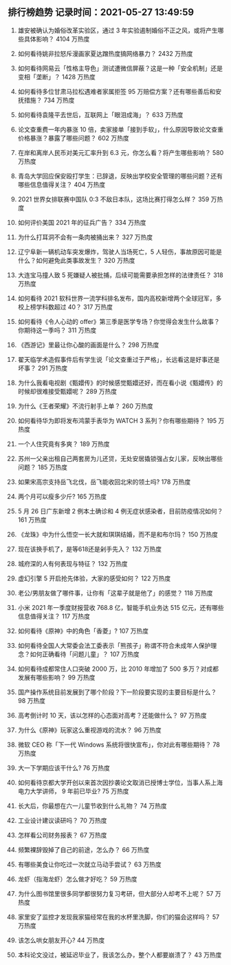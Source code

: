 
## 排行榜趋势 记录时间：2021-05-27 13:49:59
  
  1. 雄安被确认为婚俗改革实验区，通过 3 年实验遏制婚俗不正之风，或将产生哪些具体影响？ 4104 万热度
    
  2. 如何看待姚非拉怒斥漫画家夏达蹭热度搞网络暴力？ 2432 万热度
    
  3. 如何看待网易云「性格主导色」测试遭微信屏蔽？这是一种「安全机制」还是变相「垄断」？ 1428 万热度
    
  4. 如何看待多位甘肃马拉松遇难者家属拒签 95 万赔偿方案？还有哪些善后和安抚措施？ 734 万热度
    
  5. 如何看待袁隆平去世后，互联网上「眼泪成海」？ 633 万热度
    
  6. 论文查重费一年内暴涨 10 倍，卖家接单「接到手软」，什么原因导致论文查重价格暴涨？暴露了哪些问题？ 602 万热度
    
  7. 在岸和离岸人民币对美元汇率升到 6.3 元，你怎么看？将产生哪些影响？ 580 万热度
    
  8. 青岛大学回应保安殴打学生：已辞退，反映出学校安全管理的哪些问题？还有哪些信息值得关注？ 404 万热度
    
  9. 2021 世界女排联赛中国队 0:3 不敌日本队，这场比赛打得怎么样？ 359 万热度
    
  10. 如何评价美国 2021 年的征兵广告？ 334 万热度
    
  11. 为什么打耳洞不会有一条肉被捅出来？ 327 万热度
    
  12. 辽宁阜新一辆机动车突发爆炸，驾驶人当场死亡，5 人轻伤，事故原因可能是什么？如何避免此类事故发生？ 320 万热度
    
  13. 大连宝马撞人致 5 死嫌疑人被批捕，后续可能需要承担怎样的法律责任？ 318 万热度
    
  14. 如何看待 2021 软科世界一流学科排名发布，国内高校新增两个全球冠军，多校上榜学科数超过 40？ 317 万热度
    
  15. 如何看待《令人心动的 offer》第三季是医学专场？你觉得会发生什么故事？你期待这一季吗？ 311 万热度
    
  16. 《西游记》里最让你心酸的画面是什么？ 298 万热度
    
  17. 翟天临学术造假事件后有学生说「论文查重过于严格」，长远看这是好事还是坏事？ 291 万热度
    
  18. 为什么我看电视剧《甄嬛传》的时候感觉甄嬛还好，而在看小说《甄嬛传》的时候却很难接受甄嬛呢？ 289 万热度
    
  19. 为什么《王者荣耀》不流行射手上单？ 260 万热度
    
  20. 如何看待华为即将发布鸿蒙手表华为 WATCH 3 系列？你有哪些期待？ 195 万热度
    
  21. 一个人住究竟有多爽？ 189 万热度
    
  22. 苏州一父亲出租自己两套房为儿还贷，无处安居撬锁强占女儿家，反映出哪些问题？ 185 万热度
    
  23. 如果宋高宗支持岳飞北伐，岳飞能收回北宋的领土吗? 178 万热度
    
  24. 两个月可以瘦多少斤? 165 万热度
    
  25. 5 月 26 日广东新增 2 例本土确诊和 4 例无症状感染者，目前防疫情况如何？ 161 万热度
    
  26. 《龙珠》中为什么悟空一长大就和琪琪结婚，而不是和布尔玛？ 150 万热度
    
  27. 现在该换手机了，是等618还是剁手先入？ 132 万热度
    
  28. 城府深的人有何表现与特征？ 132 万热度
    
  29. 虚幻引擎 5 开启抢先体验，大家的感受如何？ 122 万热度
    
  30. 老公/男朋友做了哪件事，让你有「这辈子就是他了」的感觉？ 118 万热度
    
  31. 小米 2021 年一季度财报营收 768.8 亿，智能手机业务达 515 亿元，还有哪些信息值得关注？ 117 万热度
    
  32. 如何看待《原神》中的角色「香菱」? 107 万热度
    
  33. 如何看待全国人大常委会法工委表示「熊孩子」称谓不符合未成年人保护理念？如何正确看待「问题儿童」？ 107 万热度
    
  34. 如何看待成都常住人口突破 2000 万，比 2010 年增加了 500  多万？对成都发展有哪些影响？ 99 万热度
    
  35. 国产操作系统目前发展到了哪个阶段？下一阶段要实现的主要目标是什么？ 98 万热度
    
  36. 高考倒计时 10 天，该以怎样的心态面对高考？还能做什么？ 97 万热度
    
  37. 为什么《原神》玩家这么重视游戏的流水？ 96 万热度
    
  38. 微软 CEO 称「下一代 Windows 系统将很快宣布」，你对此有哪些期待？ 78 万热度
    
  39. 大一下学期应该干什么? 76 万热度
    
  40. 如何看待京都大学开创以来首次因抄袭论文取消已授博士学位，当事人系上海电力大学讲师， 9 年前已毕业? 75 万热度
    
  41. 长大后，你最想在六一儿童节收到什么礼物？ 74 万热度
    
  42. 工业设计建议读研吗？ 70 万热度
    
  43. 怎样看公司财务报表？ 67 万热度
    
  44. 频繁裸辞毁掉了自己的前途，怎么办？ 66 万热度
    
  45. 有哪些美食让你吃过一次就立马动手尝试？ 63 万热度
    
  46. 龙虾（指海龙虾）怎么做才好吃？ 59 万热度
    
  47. 为什么图书馆里很多同学都很努力复习考研，但大部分人却考不上呢？ 57 万热度
    
  48. 家里安了监控才发现我家猫经常在我的水杯里洗脚，你们的猫会这样吗？ 57 万热度
    
  49. 该怎么哄女朋友开心? 44 万热度
    
  50. 本科论文没过，被延迟毕业了，我该怎么办，整个人都要崩溃了？ 43 万热度
    
